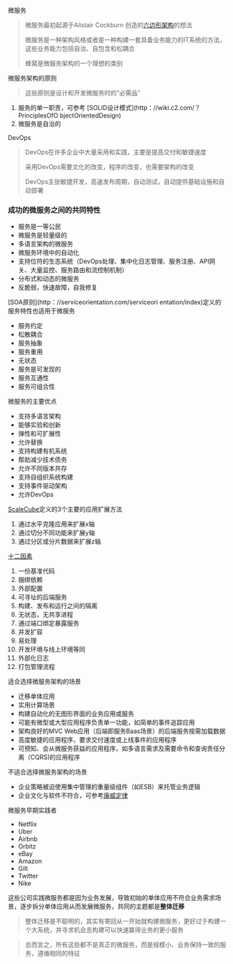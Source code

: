 微服务

> 微服务最初起源于Alistair Cockburn 创造的[六边形架构](http：//alistair.cockburn.us/Hexagonal+architecture)的想法
>
> 微服务是一种架构风格或者是一种构建一套具备业务能力的IT系统的方法，这些业务能力包括自治、自包含和松耦合
>
> 蜂窝是微服务架构的一个理想的类别

微服务架构的原则

> 这些原则是设计和开发微服务时的“必需品”

1. 服务的单一职责，可参考 [SOLID设计模式](http：//wiki.c2.com/？PrinciplesOfO bjectOrientedDesign)
2. 微服务是自治的



DevOps

>DevOps在许多企业中大量采用和实践，主要是提高交付和敏捷速度
>
>采用DevOps需要文化的改变，程序的改变，也需要架构的改变
>
>DevOps主张敏捷开发，高速发布周期，自动测试，自动提供基础设施和自动部署

### 成功的微服务之间的共同特性

* 服务是一等公民
* 微服务是轻量级的
* 多语言架构的微服务
* 微服务环境中的自动化
* 支持位符的生态系统（DevOps处理、集中化日志管理、服务注册、API网关、大量监控、服务路由和流控制机制）
* 分布式和动态的微服务
* 反脆弱，快速故障，自我修复

[SOA原则](http：//serviceorientation.com/serviceori entation/index)定义的服务特性也适用于微服务

* 服务约定
* 松散耦合
* 服务抽象
* 服务重用
* 无状态
* 服务是可发现的
* 服务互通性
* 服务可组合性



微服务的主要优点

* 支持多语言架构
* 能够实验和创新
* 弹性和可扩展性
* 允许替换
* 支持构建有机系统
* 帮助减少技术债务
* 允许不同版本共存
* 支持自组织系统构建
* 支持事件驱动架构
* 允许DevOps



[ScaleCube](http：//theartofscalability.com/)定义的3个主要的应用扩展方法

1. 通过水平克隆应用来扩展x轴
2. 通过切分不同功能来扩展y轴
3. 通过分区或分片数据来扩展z轴





[十二因素](https://www.12factor.net/)

1. 一份基准代码
2. 捆绑依赖
3. 外部配置
4. 可寻址的后端服务
5. 构建、发布和运行之间的隔离
6. 无状态，无共享进程
7. 通过端口绑定暴露服务
8. 并发扩容
9. 易处理
10. 开发环境与线上环境等同
11. 外部化日志
12. 打包管理流程



适合选择微服务架构的场景

* 迁移单体应用
* 实用计算场景
* 构建自动化的无图形界面的业务应用或服务
* 可能有微型或大型应用程序负责单一功能，如简单的事件追踪应用
* 架构良好的MVC Web应用（后端即服务Baas场景）的后端服务按需加载数据
* 高度敏捷的应用程序，要求交付速度或上线事件的应用程序
* 可预知、会从微服务获益的应用程序，如多语言需求及需要命令和查询责任分离（CQRS)的应用程序

不适合选择微服务架构的场景

* 企业策略被迫使用集中管理的重量级组件（如ESB）来托管业务逻辑
* 企业文化与软件不符合，可参考[康威定律](http：//www.melconway.com/Home/Conways_Law.html)



微服务早期实践者

* Netflix
* Uber
* Airbnb
* Orbitz
* eBay
* Amazon
* Gilt
* Twitter
* Nike

这些公司实践微服务都是因为业务发展，导致初始的单体应用不符合业务需求场景，逐步拆分单体应用从而发展微服务，共同的主题都是**整体迁移**

>整体迁移是不聪明的，其实有寄回从一开始就构建微服务，更好过于构建一个大系统，并寻求机会去构建可以快速赢得业务的更小服务

> 总而言之，所有这些都不是真正的微服务，而是规模小、业务保持一致的服务，遵循相同的特征
